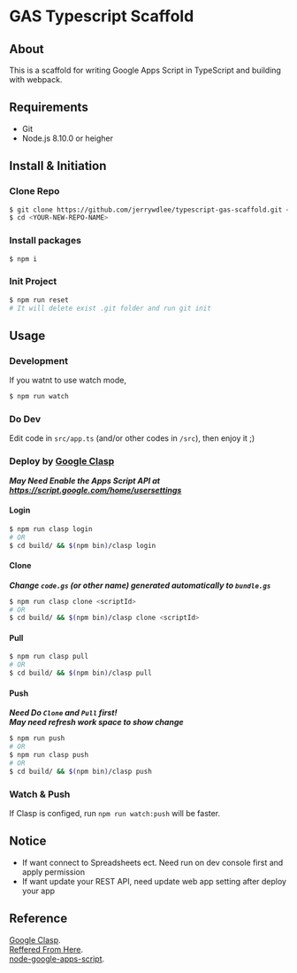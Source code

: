 # GAS Typescript Scaffold

## About

This is a scaffold for writing Google Apps Script in TypeScript and building with webpack.

## Requirements

* Git
* Node.js 8.10.0 or heigher

## Install & Initiation
### Clone Repo
```sh
$ git clone https://github.com/jerrywdlee/typescript-gas-scaffold.git <YOUR-NEW-REPO-NAME>
$ cd <YOUR-NEW-REPO-NAME>
```

### Install packages
```sh
$ npm i
```

### Init Project
```sh
$ npm run reset
# It will delete exist .git folder and run git init
```

## Usage
### Development

If you watnt to use watch mode,

```sh
$ npm run watch
```

### Do Dev

Edit code in `src/app.ts` (and/or other codes in `/src`), then enjoy it ;)

### Deploy by [Google Clasp](https://github.com/google/clasp#readme)
_**May Need Enable the Apps Script API at https://script.google.com/home/usersettings**_

#### Login
```sh
$ npm run clasp login
# OR
$ cd build/ && $(npm bin)/clasp login
```

#### Clone
_**Change `code.gs` (or other name) generated automatically to `bundle.gs`**_  
```sh
$ npm run clasp clone <scriptId>
# OR
$ cd build/ && $(npm bin)/clasp clone <scriptId>
```

#### Pull
```sh
$ npm run clasp pull
# OR
$ cd build/ && $(npm bin)/clasp pull
```

#### Push
_**Need Do `Clone` and `Pull` first!**_  
_**May need refresh work space to show change**_
```sh
$ npm run push
# OR
$ npm run clasp push
# OR
$ cd build/ && $(npm bin)/clasp push
```

### Watch & Push
If Clasp is configed, run `npm run watch:push` will be faster.

## Notice

- If want connect to Spreadsheets ect. Need run on dev console first and apply permission
- If want update your REST API, need update web app setting after deploy your app

## Reference
[Google Clasp](https://github.com/google/clasp#readme).  
[Reffered From Here](https://github.com/naoki-sawada/gas-typescript-webpack.git).  
[node-google-apps-script](https://github.com/danthareja/node-google-apps-script).